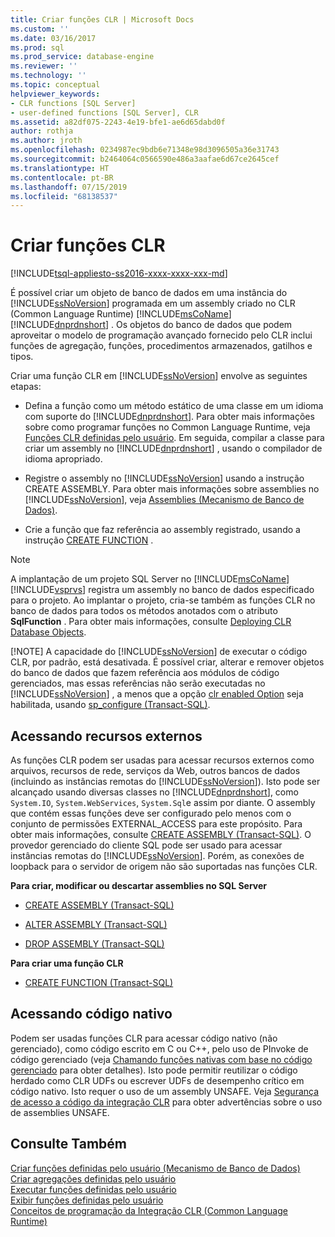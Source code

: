 ```yaml
---
title: Criar funções CLR | Microsoft Docs
ms.custom: ''
ms.date: 03/16/2017
ms.prod: sql
ms.prod_service: database-engine
ms.reviewer: ''
ms.technology: ''
ms.topic: conceptual
helpviewer_keywords:
- CLR functions [SQL Server]
- user-defined functions [SQL Server], CLR
ms.assetid: a82df075-2243-4e19-bfe1-ae6d65dabd0f
author: rothja
ms.author: jroth
ms.openlocfilehash: 0234987ec9bdb6e71348e98d3096505a36e31743
ms.sourcegitcommit: b2464064c0566590e486a3aafae6d67ce2645cef
ms.translationtype: HT
ms.contentlocale: pt-BR
ms.lasthandoff: 07/15/2019
ms.locfileid: "68138537"
---
```

# <a name="create-clr-functions"></a>Criar funções CLR
[!INCLUDE[tsql-appliesto-ss2016-xxxx-xxxx-xxx-md](../../includes/tsql-appliesto-ss2016-xxxx-xxxx-xxx-md.md)]

  É possível criar um objeto de banco de dados em uma instância do [!INCLUDE[ssNoVersion](../../includes/ssnoversion-md.md)] programada em um assembly criado no CLR (Common Language Runtime) [!INCLUDE[msCoName](../../includes/msconame-md.md)] [!INCLUDE[dnprdnshort](../../includes/dnprdnshort-md.md)] . Os objetos do banco de dados que podem aproveitar o modelo de programação avançado fornecido pelo CLR inclui funções de agregação, funções, procedimentos armazenados, gatilhos e tipos.  
  
 Criar uma função CLR em [!INCLUDE[ssNoVersion](../../includes/ssnoversion-md.md)] envolve as seguintes etapas:  
  
-   Defina a função como um método estático de uma classe em um idioma com suporte do [!INCLUDE[dnprdnshort](../../includes/dnprdnshort-md.md)]. Para obter mais informações sobre como programar funções no Common Language Runtime, veja [Funções CLR definidas pelo usuário](../../relational-databases/clr-integration-database-objects-user-defined-functions/clr-user-defined-functions.md). Em seguida, compilar a classe para criar um assembly no [!INCLUDE[dnprdnshort](../../includes/dnprdnshort-md.md)] , usando o compilador de idioma apropriado.  
  
-   Registre o assembly no [!INCLUDE[ssNoVersion](../../includes/ssnoversion-md.md)] usando a instrução CREATE ASSEMBLY. Para obter mais informações sobre assemblies no [!INCLUDE[ssNoVersion](../../includes/ssnoversion-md.md)], veja [Assemblies &#40;Mecanismo de Banco de Dados&#41;](../../relational-databases/clr-integration/assemblies-database-engine.md).  
  
-   Crie a função que faz referência ao assembly registrado, usando a instrução [CREATE FUNCTION](../../t-sql/statements/create-function-transact-sql.md) .  
  
> [!NOTE]
>  A implantação de um projeto SQL Server no [!INCLUDE[msCoName](../../includes/msconame-md.md)][!INCLUDE[vsprvs](../../includes/vsprvs-md.md)] registra um assembly no banco de dados especificado para o projeto. Ao implantar o projeto, cria-se também as funções CLR no banco de dados para todos os métodos anotados com o atributo **SqlFunction** . Para obter mais informações, consulte [Deploying CLR Database Objects](../../relational-databases/clr-integration/deploying-clr-database-objects.md).  
> 
> [!NOTE]
>  A capacidade do [!INCLUDE[ssNoVersion](../../includes/ssnoversion-md.md)] de executar o código CLR, por padrão, está desativada. É possível criar, alterar e remover objetos do banco de dados que fazem referência aos módulos de código gerenciados, mas essas referências não serão executadas no [!INCLUDE[ssNoVersion](../../includes/ssnoversion-md.md)] , a menos que a opção [clr enabled Option](../../database-engine/configure-windows/clr-enabled-server-configuration-option.md) seja habilitada, usando [sp_configure (Transact-SQL)](../../relational-databases/system-stored-procedures/sp-configure-transact-sql.md).  
  
## <a name="accessing-external-resources"></a>Acessando recursos externos  
 As funções CLR podem ser usadas para acessar recursos externos como arquivos, recursos de rede, serviços da Web, outros bancos de dados (incluindo as instâncias remotas do [!INCLUDE[ssNoVersion](../../includes/ssnoversion-md.md)]). Isto pode ser alcançado usando diversas classes no [!INCLUDE[dnprdnshort](../../includes/dnprdnshort-md.md)], como `System.IO`, `System.WebServices`, `System.Sql`e assim por diante. O assembly que contém essas funções deve ser configurado pelo menos com o conjunto de permissões EXTERNAL_ACCESS para este propósito. Para obter mais informações, consulte [CREATE ASSEMBLY &#40;Transact-SQL&#41;](../../t-sql/statements/create-assembly-transact-sql.md). O provedor gerenciado do cliente SQL pode ser usado para acessar instâncias remotas do [!INCLUDE[ssNoVersion](../../includes/ssnoversion-md.md)]. Porém, as conexões de loopback para o servidor de origem não são suportadas nas funções CLR.  
  
 **Para criar, modificar ou descartar assemblies no SQL Server**  
  
-   [CREATE ASSEMBLY &#40;Transact-SQL&#41;](../../t-sql/statements/create-assembly-transact-sql.md)  
  
-   [ALTER ASSEMBLY &#40;Transact-SQL&#41;](../../t-sql/statements/alter-assembly-transact-sql.md)  
  
-   [DROP ASSEMBLY &#40;Transact-SQL&#41;](../../t-sql/statements/drop-assembly-transact-sql.md)  
  
 **Para criar uma função CLR**  
  
-   [CREATE FUNCTION &#40;Transact-SQL&#41;](../../t-sql/statements/create-function-transact-sql.md)  
  
## <a name="accessing-native-code"></a>Acessando código nativo  
 Podem ser usadas funções CLR para acessar código nativo (não gerenciado), como código escrito em C ou C++, pelo uso de PInvoke de código gerenciado (veja [Chamando funções nativas com base no código gerenciado](https://go.microsoft.com/fwlink/?LinkID=181929) para obter detalhes). Isto pode permitir reutilizar o código herdado como CLR UDFs ou escrever UDFs de desempenho crítico em código nativo. Isto requer o uso de um assembly UNSAFE. Veja [Segurança de acesso a código da integração CLR](../../relational-databases/clr-integration/security/clr-integration-code-access-security.md) para obter advertências sobre o uso de assemblies UNSAFE.  
  
## <a name="see-also"></a>Consulte Também  
 [Criar funções definidas pelo usuário &#40;Mecanismo de Banco de Dados&#41;](../../relational-databases/user-defined-functions/create-user-defined-functions-database-engine.md)   
 [Criar agregações definidas pelo usuário](../../relational-databases/user-defined-functions/create-user-defined-aggregates.md)   
 [Executar funções definidas pelo usuário](../../relational-databases/user-defined-functions/execute-user-defined-functions.md)   
 [Exibir funções definidas pelo usuário](../../relational-databases/user-defined-functions/view-user-defined-functions.md)   
 [Conceitos de programação da Integração CLR &#40;Common Language Runtime&#41;](../../relational-databases/clr-integration/common-language-runtime-clr-integration-programming-concepts.md)  
  
  
